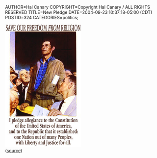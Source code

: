 AUTHOR=Hal Canary
COPYRIGHT=Copyright Hal Canary / ALL RIGHTS RESERVED
TITLE=New Pledge
DATE=2004-09-23 10:37:18-05:00 (CDT)
POSTID=324
CATEGORIES=politics;

![[Look Ma, No God! And we're pledging our allegiance to the Constitution, not to a piece of cloth! Weird... you mean patriotism doesn't have to come with a flag draped over your shoulders]](/images/new_pledge.jpg)  
([source](http://www.cafepress.com/warposter/11063))
